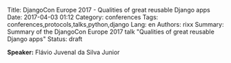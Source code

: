 Title: DjangoCon Europe 2017 - Qualities of great reusable Django apps
Date:   2017-04-03 01:12
Category: conferences
Tags: conferences,protocols,talks,python,django
Lang: en
Authors: rixx
Summary: Summary of the DjangoCon Europe 2017 talk "Qualities of great reusable Django apps"
Status: draft

**Speaker:** Flávio Juvenal da Silva Junior

## 

